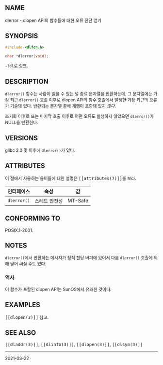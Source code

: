 ## NAME

dlerror - dlopen API의 함수들에 대한 오류 진단 얻기

## SYNOPSIS

```c
#include <dlfcn.h>

char *dlerror(void);
```

`-ldl`로 링크.

## DESCRIPTION

`dlerror()` 함수는 사람이 읽을 수 있는 널 종료 문자열을 반환하는데, 그 문자열에는 가장 최근 `dlerror()` 호출 이후로 dlopen API의 함수 호출에서 발생한 가장 최근의 오류가 기술돼 있다. 반환되는 문자열 끝에 개행이 포함돼 있지 *않다*.

초기화 이후로 또는 마지막 호출 이후로 어떤 오류도 발생하지 않았으면 `dlerror()`가 NULL을 반환한다.

## VERSIONS

glibc 2.0 및 이후에 `dlerror()`가 있다.

## ATTRIBUTES

이 절에서 사용하는 용어들에 대한 설명은 <tt>[[attributes(7)]]</tt>를 보라.

| 인터페이스 | 속성 | 값 |
| --- | --- | --- |
| `dlerror()` | 스레드 안전성 | MT-Safe |

## CONFORMING TO

POSIX.1-2001.

## NOTES

`dlerror()`에서 반환하는 메시지가 정적 할당 버퍼에 있어서 다음 `dlerror()` 호출에 의해 덮어 써질 수도 있다.

### 역사

이 함수가 포함된 dlopen API는 SunOS에서 유래한 것이다.

## EXAMPLES

<tt>[[dlopen(3)]]</tt> 참고.

## SEE ALSO

<tt>[[dladdr(3)]]</tt>, <tt>[[dlinfo(3)]]</tt>, <tt>[[dlopen(3)]]</tt>, <tt>[[dlsym(3)]]</tt>

----

2021-03-22
